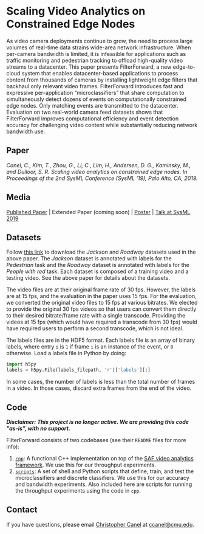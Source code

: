 # Scaling Video Analytics on Constrained Edge Nodes
As video camera deployments continue to grow, the need to process large volumes of real-time data strains wide-area network infrastructure. When per-camera bandwidth is limited, it is infeasible for applications such as traffic monitoring and pedestrian tracking to offload high-quality video streams to a datacenter. This paper presents FilterForward, a new edge-to-cloud system that enables datacenter-based applications to process content from thousands of cameras by installing lightweight edge filters that backhaul only relevant video frames. FilterForward introduces fast and expressive per-application “microclassifiers” that share computation to simultaneously detect dozens of events on computationally constrained edge nodes. Only matching events are transmitted to the datacenter. Evaluation on two real-world camera feed datasets shows that FilterForward improves computational efficiency and event detection accuracy for challenging video content while substantially reducing network bandwidth use.

## Paper
*Canel, C., Kim, T., Zhou, G., Li, C., Lim, H., Andersen, D. G., Kaminsky, M., and Dulloor, S. R. Scaling video analytics on constrained edge nodes. In Proceedings of the 2nd SysML Conference (SysML ‘19), Palo Alto, CA, 2019.*

## Media

[Published Paper](http://www.sysml.cc/doc/2019/197.pdf)  |  Extended Paper (coming soon)  |  [Poster](https://github.com/viscloud/filterforward/blob/master/ff_sysml2019_poster.pdf)  |  [Talk at SysML 2019](https://www.youtube.com/watch?v=1NsVb8NaUMM)

## Datasets
Follow [this link](https://drive.google.com/file/d/1TF6CsbFwhMo2Ry3LHQkgJPzJdN0ZS1XC/view?usp=sharing) to download the *Jackson* and *Roadway* datasets used in the above paper. The *Jackson* dataset is annotated with labels for the *Pedestrian* task and the *Roadway* dataset is annotated with labels for the *People with red* task. Each dataset is composed of a training video and a testing video. See the above paper for details about the datasets.

The video files are at their original frame rate of 30 fps. However, the labels are at 15 fps, and the evaluation in the paper uses 15 fps. For the evaluation, we converted the original video files to 15 fps at various bitrates. We elected to provide the original 30 fps videos so that users can convert them directly to their desired bitrate/frame rate with a single transcode. Providing the videos at 15 fps (which would have required a transcode from 30 fps) would have required users to perform a second transcode, which is not ideal.

The labels files are in the HDF5 format. Each labels file is an array of binary labels, where entry `i` is `1` if frame `i` is an instance of the event, or `0` otherwise. Load a labels file in Python by doing:
```python
import h5py
labels = h5py.File(labels_filepath, 'r')['labels'][:]
```

In some cases, the number of labels is less than the total number of frames in a video. In those cases, discard extra frames from the end of the video.

## Code
***Disclaimer: This project is no longer active. We are providing this code "as-is", with no support.***

FilterForward consists of two codebases (see their `README` files for more info):
1. [`cpp`](https://github.com/viscloud/filterforward/tree/master/cpp): A functional C++ implementation on top of the [SAF video analytics framework](https://github.com/viscloud/saf). We use this for our throughput experiments.
2. [`scripts`](https://github.com/viscloud/filterforward/tree/master/scripts): A set of shell and Python scripts that define, train, and test the microclassifiers and discrete classifiers. We use this for our accuracy and bandwidth experiments. Also included here are scripts for running the throughput experiments using the code in `cpp`.

## Contact
If you have questions, please email [Christopher Canel](https://github.com/ccanel) at ccanel@cmu.edu.

